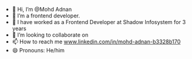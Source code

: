 - 👋 Hi, I’m @Mohd Adnan
- 👀 I’m a frontend developer.
- 🌱 I have worked as a Frontend Developer at Shadow Infosystem for 3 years
- 💞️ I’m looking to collaborate on 
- 📫 How to reach me www.linkedin.com/in/mohd-adnan-b3328b170
- 😄 Pronouns: He/him


<!---
MohdAdn/MohdAdn is a ✨ special ✨ repository because its `README.md` (this file) appears on your GitHub profile.
You can click the Preview link to take a look at your changes.
--->
